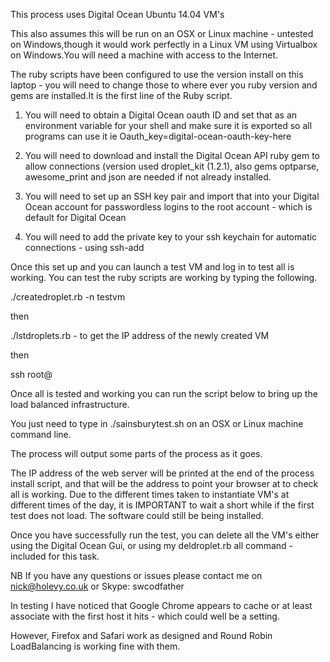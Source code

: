 This process uses Digital Ocean Ubuntu 14.04 VM's

This also assumes this will be run on an OSX or Linux machine - untested on Windows,though it would work perfectly in a Linux VM using Virtualbox on Windows.You will need a machine with access to the Internet.

The ruby scripts have been configured to use the version install on this laptop - you will need to change those to where ever you ruby version and gems are installed.It is the first line of the Ruby script. 

1) You will need to obtain a Digital Ocean oauth ID and set that as an environment variable for your shell and make sure it is exported so all programs can use it
ie Oauth_key=digital-ocean-oauth-key-here  

2) You will need to download and install the Digital Ocean API ruby gem to allow connections (version used droplet_kit (1.2.1), also gems optparse, awesome_print and json are needed if not already installed.

3) You will need to set up an SSH key pair and import that into your Digital Ocean account for passwordless logins to the root account - which is default for Digital Ocean

4) You will need to add the private key to your ssh keychain for automatic connections - using ssh-add <private-key-name>

Once this set up and you can launch a test VM and log in to test all is working. You can test the ruby scripts are working by typing the following.

./createdroplet.rb -n testvm

then 

./lstdroplets.rb - to get the IP address of the newly created VM

then

ssh root@<ip-address-from-above>

Once all is tested and working you can run the script below to bring up the load balanced infrastructure.

You just need to type in ./sainsburytest.sh on an OSX or Linux machine command line.

The process will output some parts of the process as it goes.

The IP address of the web server will be printed at the end of the process install script, and that will be the address to point your browser at to check all is working. Due to the different times taken to instantiate VM's at different times of the day, it is IMPORTANT to wait a short while if the first test does not load. The software could still be being installed.

Once you have successfully run the test, you can delete all the VM's either using the Digital Ocean Gui, or using my deldroplet.rb all command - included for this task.

NB
If you have any questions or issues please contact me on nick@holevy.co.uk or Skype: swcodfather

In testing I have noticed that Google Chrome appears to cache or at least associate with the first host it hits - which could well be a setting.

However, Firefox and Safari work as designed and Round Robin LoadBalancing is working fine with them.
